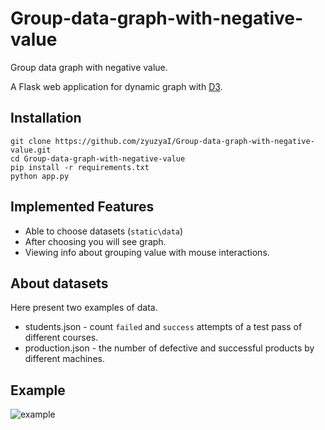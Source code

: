 # Group-data-graph-with-negative-value
Group data graph with negative value.   

A Flask web application for dynamic graph with [D3](https://d3js.org).

## Installation ##
```
git clone https://github.com/zyuzyaI/Group-data-graph-with-negative-value.git
cd Group-data-graph-with-negative-value
pip install -r requirements.txt 
python app.py
```
## Implemented Features ##
* Able to choose datasets (`static\data`)
* After choosing you will see graph. 
* Viewing info about grouping value with mouse interactions.

## About datasets ##
Here present two examples of data. 
* students.json - count `failed` and `success` attempts of a test pass of different courses. 
* production.json - the number of defective and successful products by different machines.

## Example ##
![example](static/files/info.gif)